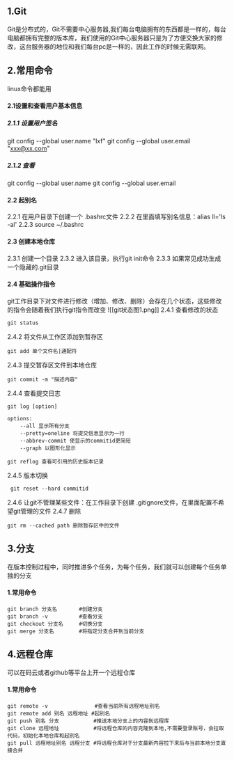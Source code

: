 ## 1.Git
Git是分布式的，Git不需要中心服务器,我们每台电脑拥有的东西都是一样的，每台电脑都拥有完整的版本库，我们使用的Git中心服务器只是为了方便交换大家的修改，这台服务器的地位和我们每台pc是一样的，因此工作的时候无需联网。
## 2.常用命令
linux命令都能用
#### 2.1设置和查看用户基本信息
##### 2.1.1 设置用户签名
git config --global user.name "lxf"
git config --global user.email "xxx@xx.com"
##### 2.1.2 查看
git config --global user.name
git config --global user.email
#### 2.2 起别名
2.2.1 在用户目录下创建一个 .bashrc文件
2.2.2 在里面填写别名信息：alias ll='ls -al'
2.2.3 source ~/.bashrc
#### 2.3 创建本地仓库
2.3.1 创建一个目录
2.3.2 进入该目录，执行git init命令
2.3.3 如果常见成功生成一个隐藏的.git目录
#### 2.4 基础操作指令
git工作目录下对文件进行修改（增加、修改、删除）会存在几个状态，这些修改的指令会随着我们执行git指令而改变
![[git状态图1.png]]
2.4.1 查看修改的状态
```git:
git status
```
2.4.2 将文件从工作区添加到暂存区
```git:
git add 单个文件名|通配符
```
2.4.3 提交暂存区文件到本地仓库
```git:
git commit -m "描述内容"
```
2.4.4 查看提交日志
```git:
git log [option]

options:
	--all 显示所有分支
	--pretty=oneline 将提交信息显示为一行
	--abbrev-commit 使显示的commitid更简短
	--graph 以图形化显示

git reflog 查看可引用的历史版本记录
```
2.4.5 版本切换
```git:
 git reset --hard commitid
```
2.4.6 让git不管理某些文件：在工作目录下创建 .gitignore文件，在里面配置不希望git管理的文件
2.4.7 删除
```git:
git rm --cached path 删除暂存区中的文件
```
## 3.分支
在版本控制过程中，同时推进多个任务，为每个任务，我们就可以创建每个任务单独的分支
#### 1.常用命令
```git:
git branch 分支名       #创建分支
git branch -v          #查看分支
git checkout 分支名     #切换分支
git merge 分支名        #将指定分支合并到当前分支
```
## 4.远程仓库
可以在码云或者github等平台上开一个远程仓库
#### 1.常用命令
```git:
git remote -v               #查看当前所有远程地址别名
git remote add 别名 远程地址 #起别名
git push 别名 分支           #推送本地分支上的内容到远程库
git clone 远程地址           #将远程仓库的内容克隆到本地,不需要登录账号，会拉取代码，初始化本地仓库和起别名
git pull 远程地址别名 远程分支 #将远程仓库对于分支最新内容拉下来后与当前本地分支直接合并
```


